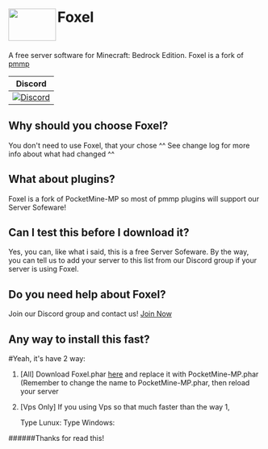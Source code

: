 <h1>Foxel<img src="https://i.ibb.co/VJ8ds1v/abc.png" height="64" width="94" align="left"></img></h1>
<br />

A free server software for Minecraft: Bedrock Edition. Foxel is a fork of [pmmp](https://github.com/pmmp/PocketMine-MP)

| Discord | 
| :---: |
| [![Discord](https://img.shields.io/discord/427472879072968714.svg?style=flat-square&label=discord&colorB=7289da)](https://discord.gg/Su6dUDW)|

## Why should you choose Foxel?

You don't need to use Foxel, that your chose ^^
See change log for more info about what had changed ^^

## What about plugins?

Foxel is a fork of PocketMine-MP so most of pmmp plugins will support our Server Sofeware!

## Can I test this before I download it?

Yes, you can, like what i said, this is a free Server Sofeware.
By the way, you can tell us to add your server to this list from our Discord group if your server is using Foxel.

## Do you need help about Foxel?
Join our Discord group and contact us!
[Join Now](https://discord.gg/Su6dUDW)
## Any way to install this fast?
#Yeah, it's have 2 way:
1. [All] Download Foxel.phar [here](https://github.com/pmmp/PocketMine-MP) and replace it with PocketMine-MP.phar (Remember to change the name to PocketMine-MP.phar, then reload your server
2. [Vps Only] If you using Vps so that much faster than the way 1,
	
	Type Lunux:
	Type Windows:
	
######Thanks for read this!
